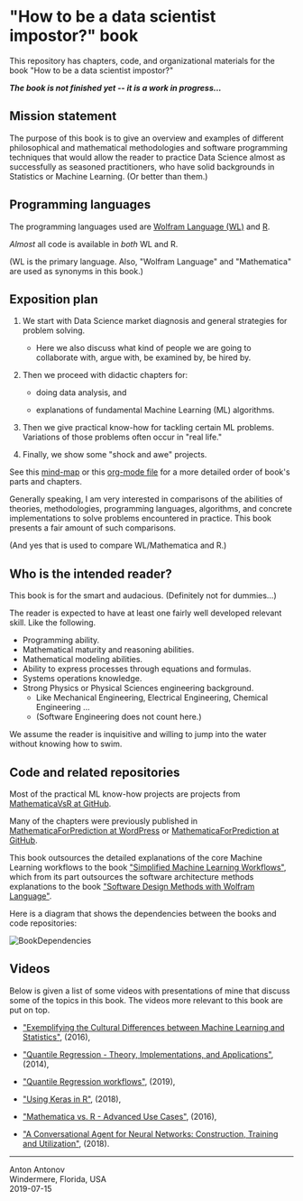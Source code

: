 # "How to be a data scientist impostor?" book

This repository has chapters, code, and organizational materials for the book "How to be a data scientist impostor?"

***The book is not finished yet -- it is a work in progress...***

## Mission statement

The purpose of this book is to give an overview and examples of different philosophical and mathematical methodologies 
and software programming techniques that would allow the reader to practice Data Science
almost as successfully as seasoned practitioners, who have solid backgrounds in Statistics or Machine Learning. 
(Or better than them.)

## Programming languages

The programming languages used are 
[Wolfram Language (WL)](https://www.wolfram.com/language/) 
and 
[R](https://www.r-project.org).
 
*Almost* all code is available in *both* WL and R. 

(WL is the primary language. Also, "Wolfram Language" and "Mathematica" are used as synonyms in this book.)

## Exposition plan

1. We start with Data Science market diagnosis and general strategies for problem solving.

    - Here we also discuss what kind of people we are going to collaborate with, argue with, be examined by, be hired by.

2. Then we proceed with didactic chapters for:

    - doing data analysis, and
    
    - explanations of fundamental Machine Learning (ML) algorithms.
    
3. Then we give practical know-how for tackling certain ML problems. 
   Variations of those problems often occur in "real life."

4. Finally, we show some "shock and awe" projects.

See this [mind-map](https://github.com/antononcube/HowToBeADataScientistImpostor-book/blob/master/org/How-to-be-a-data-scientist-impostor-mind-map.pdf) 
or 
this [org-mode file](https://github.com/antononcube/HowToBeADataScientistImpostor-book/blob/master/org/How-to-be-a-data-scientist-impostor.org)
for a more detailed order of book's parts and chapters.

Generally speaking, I am very interested in comparisons of the abilities of theories, methodologies, programming languages, 
algorithms, and concrete implementations to solve problems encountered in practice. This book presents
a fair amount of such comparisons. 


(And yes that is used to compare WL/Mathematica and R.)

## Who is the intended reader?

This book is for the smart and audacious. (Definitely not for dummies…)

The reader is expected to have at least one fairly well developed relevant skill.
Like the following.
  
   - Programming ability.
   - Mathematical maturity and reasoning abilities.
   - Mathematical modeling abilities.
   - Ability to express processes through equations and formulas.
   - Systems operations knowledge.
   - Strong Physics or Physical Sciences engineering background.
      - Like Mechanical Engineering, Electrical Engineering, Chemical Engineering …
      - (Software Engineering does not count here.)

We assume the reader is inquisitive and willing to jump into the water without knowing how to swim.

## Code and related repositories

Most of the practical ML know-how projects are projects from 
[MathematicaVsR at GitHub](https://github.com/antononcube/MathematicaVsR). 

Many of the chapters were previously published in 
[MathematicaForPrediction at WordPress](http://mathematicaforprediction.wordpress.com)
or
[MathematicaForPrediction at GitHub](https://github.com/antononcube/MathematicaForPrediction).    

This book outsources the detailed explanations of the core Machine Learning workflows to the book
["Simplified Machine Learning Workflows"](https://github.com/antononcube/SimplifiedMachineLearningWorkflows-book),
which from its part outsources the software architecture methods explanations to the book
["Software Design Methods with Wolfram Language"](https://github.com/antononcube/SoftwareDesignMethodsWithWL-book).

Here is a diagram that shows the dependencies between the books and code repositories:

![BookDependencies](https://github.com/antononcube/HowToBeADataScientistImpostor-book/raw/master/Part-1-General-directions-and-orientation/Diagrams/Books-dependencies.jpg)

## Videos

Below is given a list of some videos with presentations of mine that discuss some of the topics in this book.
The videos more relevant to this book are put on top.

- ["Exemplifying the Cultural Differences between Machine Learning and Statistics"](https://www.youtube.com/watch?v=eiFpnl0rbcI), (2016),

- ["Quantile Regression - Theory, Implementations, and Applications"](https://www.youtube.com/watch?v=GddvdXMJV9Y), (2014),

- ["Quantile Regression workflows"](), (2019),

- ["Using Keras in R"](https://www.youtube.com/watch?v=AidENXetn3o), (2018),

- ["Mathematica vs. R - Advanced Use Cases"](https://www.youtube.com/watch?v=NKpeOKxCUl4), (2016),

- ["A Conversational Agent for Neural Networks: Construction, Training and Utilization"](https://www.youtube.com/watch?v=9m6K2yISS0U), (2018).


----
Anton Antonov   
Windermere, Florida, USA   
2019-07-15